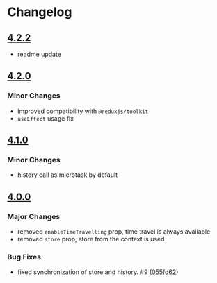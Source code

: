 # Changelog

## [4.2.2](https://github.com/lagunovsky/redux-react-router/compare/v4.2.0...v4.2.2)

* readme update

## [4.2.0](https://github.com/lagunovsky/redux-react-router/compare/v4.1.0...v4.2.0)

### Minor Changes

* improved compatibility with `@reduxjs/toolkit`
* `useEffect` usage fix

## [4.1.0](https://github.com/lagunovsky/redux-react-router/compare/v4.0.0...v4.1.0)

### Minor Changes

* history call as microtask by default

## [4.0.0](https://github.com/lagunovsky/redux-react-router/compare/v3.2.0...v4.0.0)

### Major Changes

* removed `enableTimeTravelling` prop, time travel is always available
* removed `store` prop, store from the context is used

### Bug Fixes

* fixed synchronization of store and history. #9 ([055fd62](https://github.com/lagunovsky/redux-react-router/commit/055fd624ae6246b31211213d96b0f86a0793040b))
